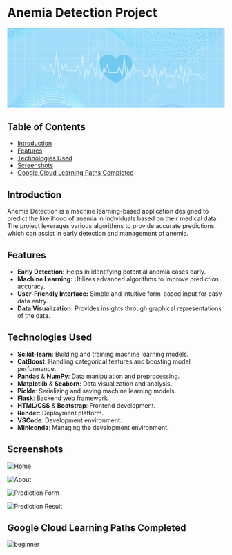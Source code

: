 # Anemia Detection Project

![Anemia Detection Banner](./static/banner.jpg)

## Table of Contents

- [Introduction](#introduction)
- [Features](#features)
- [Technologies Used](#technologies-used)
- [Screenshots](#screenshots)
- [Google Cloud Learning Paths Completed](#google-cloud-learning-paths-completed)

## Introduction

Anemia Detection is a machine learning-based application designed to predict the likelihood of anemia in individuals based on their medical data. The project leverages various algorithms to provide accurate predictions, which can assist in early detection and management of anemia.

## Features

- **Early Detection:** Helps in identifying potential anemia cases early.
- **Machine Learning:** Utilizes advanced algorithms to improve prediction accuracy.
- **User-Friendly Interface:** Simple and intuitive form-based input for easy data entry.
- **Data Visualization:** Provides insights through graphical representations of the data.

## Technologies Used

- **Scikit-learn**: Building and training machine learning models.
- **CatBoost**: Handling categorical features and boosting model performance.
- **Pandas** & **NumPy**: Data manipulation and preprocessing.
- **Matplotlib** & **Seaborn**: Data visualization and analysis.
- **Pickle**: Serializing and saving machine learning models.
- **Flask**: Backend web framework.
- **HTML/CSS** & **Bootstrap**: Frontend development.
- **Render**: Deployment platform.
- **VSCode**: Development environment.
- **Miniconda**: Managing the development environment.

## Screenshots

![Home](https://drive.google.com/uc?export=view&id=1fdxpGM1PZDtOHEThwwHQf6P5HlZsrVlb)

![About](https://drive.google.com/uc?export=view&id=18QUTJORTNzc4eRfMzsA83K46jE6kL6KB)

![Prediction Form](https://drive.google.com/uc?export=view&id=1BSOukrhkavFYAA4-Z03WD7oqU530b7wW)

![Prediction Result](https://drive.google.com/uc?export=view&id=1eb-UhtHK4WVhIDc_ObtF39aJm0pheleU)

## Google Cloud Learning Paths Completed

![beginner](https://drive.google.com/uc?export=view&id=198dllZ9mOx8ciBZBGmZJBxgwPIDkjbWt)

